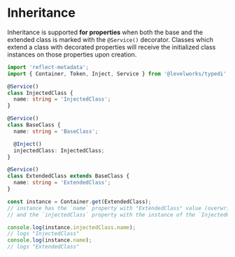 # Inheritance

Inheritance is supported **for properties** when both the base and the extended class is marked with the `@Service()` decorator.
Classes which extend a class with decorated properties will receive the initialized class instances on those properties upon creation.

```ts
import 'reflect-metadata';
import { Container, Token, Inject, Service } from '@levelworks/typedi';

@Service()
class InjectedClass {
  name: string = 'InjectedClass';
}

@Service()
class BaseClass {
  name: string = 'BaseClass';

  @Inject()
  injectedClass: InjectedClass;
}

@Service()
class ExtendedClass extends BaseClass {
  name: string = 'ExtendedClass';
}

const instance = Container.get(ExtendedClass);
// instance has the `name` property with "ExtendedClass" value (overwritten the base class)
// and the `injectedClass` property with the instance of the `InjectedClass` class

console.log(instance.injectedClass.name);
// logs "InjectedClass"
console.log(instance.name);
// logs "ExtendedClass"
```
